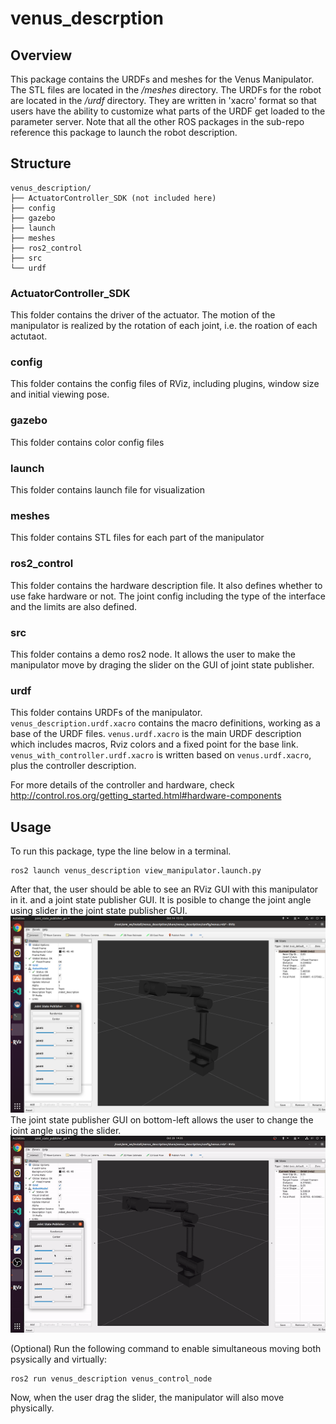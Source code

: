 # venus_descrption

## Overview
This package contains the URDFs and meshes for the Venus Manipulator. The STL files are located in the */meshes* directory. The URDFs for the robot are located in the */urdf* directory. They are written in 'xacro' format so that users have the ability to customize what parts of the URDF get loaded to the parameter server. Note that all the other ROS packages in the sub-repo reference this package to launch the robot description.



## Structure
```
venus_description/
├── ActuatorController_SDK (not included here)
├── config
├── gazebo
├── launch
├── meshes
├── ros2_control
├── src
└── urdf
```
### ActuatorController_SDK
This folder contains the driver of the actuator. The motion of the manipulator is realized by the rotation of each joint, i.e. the roation of each actutaot. 

### config
This folder contains the config files of RViz, including plugins, window size and initial viewing pose.

### gazebo
This folder contains color config files

### launch
This folder contains launch file for visualization

### meshes
This folder contains STL files for each part of the manipulator

### ros2_control
This folder contains the hardware description file. It also defines whether to use fake hardware or not. The joint config including the type of the interface and the limits are also defined.

### src
This folder contains a demo ros2 node. It allows the user to make the manipulator move by draging the slider on the GUI of joint state publisher.

### urdf
This folder contains URDFs of the manipulator. `venus_description.urdf.xacro` contains the macro definitions, working as a base of the URDF files. `venus.urdf.xacro` is the main URDF description which includes macros, Rviz colors and a fixed point for the base link. `venus_with_controller.urdf.xacro` is written based on `venus.urdf.xacro`, plus the controller description.

For more details of the controller and hardware, check http://control.ros.org/getting_started.html#hardware-components



## Usage
To run this package, type the line below in a terminal.
```
ros2 launch venus_description view_manipulator.launch.py
```
After that, the user should be able to see an RViz GUI with this manipulator in it.
and a joint state publisher GUI. It is posible to change the joint angle using slider in the joint state publisher GUI.
![](images/description_jsp_gui.png)
The joint state publisher GUI on bottom-left allows the user to change the joint angle using the slider.
![](images/view_manipulator.gif)

(Optional)
Run the following command to enable simultaneous moving both psysically and virtually:
```
ros2 run venus_description venus_control_node
```
Now, when the user drag the slider, the manipulator will also move physically.